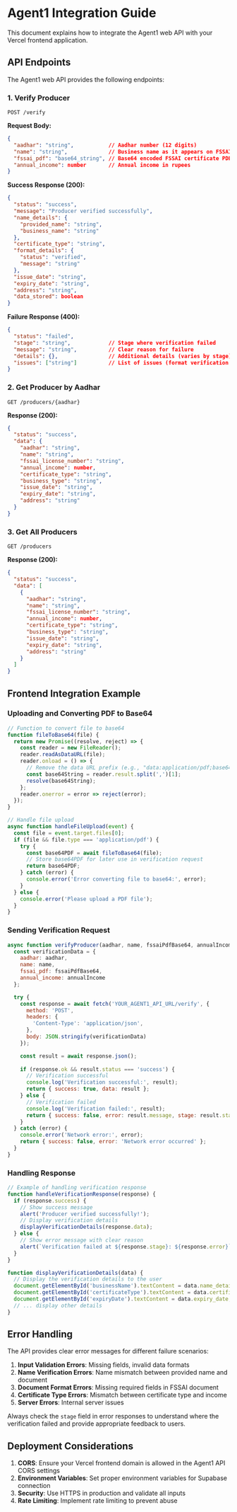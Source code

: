 # Agent1 Integration Guide

This document explains how to integrate the Agent1 web API with your Vercel frontend application.

## API Endpoints

The Agent1 web API provides the following endpoints:

### 1. Verify Producer
```
POST /verify
```

**Request Body:**
```json
{
  "aadhar": "string",           // Aadhar number (12 digits)
  "name": "string",             // Business name as it appears on FSSAI document
  "fssai_pdf": "base64_string", // Base64 encoded FSSAI certificate PDF
  "annual_income": number       // Annual income in rupees
}
```

**Success Response (200):**
```json
{
  "status": "success",
  "message": "Producer verified successfully",
  "name_details": {
    "provided_name": "string",
    "business_name": "string"
  },
  "certificate_type": "string",
  "format_details": {
    "status": "verified",
    "message": "string"
  },
  "issue_date": "string",
  "expiry_date": "string",
  "address": "string",
  "data_stored": boolean
}
```

**Failure Response (400):**
```json
{
  "status": "failed",
  "stage": "string",            // Stage where verification failed
  "message": "string",          // Clear reason for failure
  "details": {},                // Additional details (varies by stage)
  "issues": ["string"]          // List of issues (format verification stage)
}
```

### 2. Get Producer by Aadhar
```
GET /producers/{aadhar}
```

**Response (200):**
```json
{
  "status": "success",
  "data": {
    "aadhar": "string",
    "name": "string",
    "fssai_license_number": "string",
    "annual_income": number,
    "certificate_type": "string",
    "business_type": "string",
    "issue_date": "string",
    "expiry_date": "string",
    "address": "string"
  }
}
```

### 3. Get All Producers
```
GET /producers
```

**Response (200):**
```json
{
  "status": "success",
  "data": [
    {
      "aadhar": "string",
      "name": "string",
      "fssai_license_number": "string",
      "annual_income": number,
      "certificate_type": "string",
      "business_type": "string",
      "issue_date": "string",
      "expiry_date": "string",
      "address": "string"
    }
  ]
}
```

## Frontend Integration Example

### Uploading and Converting PDF to Base64

```javascript
// Function to convert file to base64
function fileToBase64(file) {
  return new Promise((resolve, reject) => {
    const reader = new FileReader();
    reader.readAsDataURL(file);
    reader.onload = () => {
      // Remove the data URL prefix (e.g., "data:application/pdf;base64,")
      const base64String = reader.result.split(',')[1];
      resolve(base64String);
    };
    reader.onerror = error => reject(error);
  });
}

// Handle file upload
async function handleFileUpload(event) {
  const file = event.target.files[0];
  if (file && file.type === 'application/pdf') {
    try {
      const base64PDF = await fileToBase64(file);
      // Store base64PDF for later use in verification request
      return base64PDF;
    } catch (error) {
      console.error('Error converting file to base64:', error);
    }
  } else {
    console.error('Please upload a PDF file');
  }
}
```

### Sending Verification Request

```javascript
async function verifyProducer(aadhar, name, fssaiPdfBase64, annualIncome) {
  const verificationData = {
    aadhar: aadhar,
    name: name,
    fssai_pdf: fssaiPdfBase64,
    annual_income: annualIncome
  };

  try {
    const response = await fetch('YOUR_AGENT1_API_URL/verify', {
      method: 'POST',
      headers: {
        'Content-Type': 'application/json',
      },
      body: JSON.stringify(verificationData)
    });

    const result = await response.json();
    
    if (response.ok && result.status === 'success') {
      // Verification successful
      console.log('Verification successful:', result);
      return { success: true, data: result };
    } else {
      // Verification failed
      console.log('Verification failed:', result);
      return { success: false, error: result.message, stage: result.stage };
    }
  } catch (error) {
    console.error('Network error:', error);
    return { success: false, error: 'Network error occurred' };
  }
}
```

### Handling Response

```javascript
// Example of handling verification response
function handleVerificationResponse(response) {
  if (response.success) {
    // Show success message
    alert('Producer verified successfully!');
    // Display verification details
    displayVerificationDetails(response.data);
  } else {
    // Show error message with clear reason
    alert(`Verification failed at ${response.stage}: ${response.error}`);
  }
}

function displayVerificationDetails(data) {
  // Display the verification details to the user
  document.getElementById('businessName').textContent = data.name_details.provided_name;
  document.getElementById('certificateType').textContent = data.certificate_type;
  document.getElementById('expiryDate').textContent = data.expiry_date;
  // ... display other details
}
```

## Error Handling

The API provides clear error messages for different failure scenarios:

1. **Input Validation Errors**: Missing fields, invalid data formats
2. **Name Verification Errors**: Name mismatch between provided name and document
3. **Document Format Errors**: Missing required fields in FSSAI document
4. **Certificate Type Errors**: Mismatch between certificate type and income
5. **Server Errors**: Internal server issues

Always check the `stage` field in error responses to understand where the verification failed and provide appropriate feedback to users.

## Deployment Considerations

1. **CORS**: Ensure your Vercel frontend domain is allowed in the Agent1 API CORS settings
2. **Environment Variables**: Set proper environment variables for Supabase connection
3. **Security**: Use HTTPS in production and validate all inputs
4. **Rate Limiting**: Implement rate limiting to prevent abuse